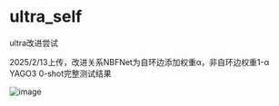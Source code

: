 # ultra_self
ultra改进尝试  

2025/2/13上传，改进关系NBFNet为自环边添加权重α，非自环边权重1-α  
YAGO3 0-shot完整测试结果  

![image](https://github.com/user-attachments/assets/5dcb8bfa-db26-4e70-a1fc-158225da028f)
